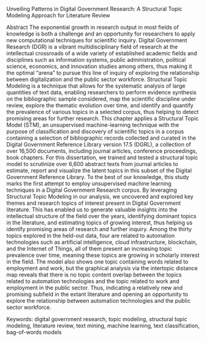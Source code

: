 Unveiling Patterns in Digital Government Research: 
A Structural Topic Modeling Approach for Literature Review

Abstract
The exponential growth in research output in most fields of knowledge is both a challenge and an opportunity for researchers to apply new computational techniques for scientific inquiry. Digital Government Research (DGR) is a vibrant multidisciplinary field of research at the intellectual crossroads of a wide variety of established academic fields and disciplines such as information systems, public administration, political science, economics, and innovation studies among others, thus making it the optimal “arena” to pursue this line of inquiry of exploring the relationship between digitalization and the public sector workforce. Structural Topic Modeling is a technique that allows for the systematic analysis of large quantities of text data, enabling researchers to perform evidence synthesis on the bibliographic sample considered, map the scientific discipline under review, explore the thematic evolution over time, and identify and quantify the prevalence of various topics in a selected corpus, thus helping to detect promising areas for further research. This chapter applies a Structural Topic Model (STM), an unsupervised machine-learning technique with the purpose of classification and discovery of scientific topics in a corpus containing a selection of bibliographic records collected and curated in the Digital Government Reference Library version 17.5 (DGRL), a collection of over 16,500 documents, including journal articles, conference proceedings, book chapters. For this dissertation, we trained and tested a structural topic model to scrutinize over 6,600 abstract texts from journal articles to estimate, report and visualize the latent topics in this subset of the Digital Government Reference Library. To the best of our knowledge, this study marks the first attempt to employ unsupervised machine learning techniques in a Digital Government Research corpus. By leveraging Structural Topic Modeling in our analysis, we uncovered and explored key themes and research topics of interest present in Digital Government literature. This has enabled us to generate valuable insights into the intellectual structure of the field over the years, identifying dominant topics in the literature, and estimating topics of growing interest, thus helping us identify promising areas of research and further inquiry. Among the thirty topics explored in the held-out data, four are related to automation technologies such as artificial intelligence, cloud infrastructure, blockchain, and the Internet of Things, all of them present an increasing topic prevalence over time, meaning these topics are growing in scholarly interest in the field. The model also shows one topic containing words related to employment and work, but the graphical analysis via the intertopic distance map reveals that there is no topic content overlap between the topics related to automation technologies and the topic related to work and employment in the public sector. Thus, indicating a relatively new and promising subfield in the extant literature and opening an opportunity to explore the relationship between automation technologies and the public sector workforce. 

Keywords: digital government research, topic modeling, structural topic modeling, literature review, text mining, machine learning, text classification, bag-of-words models
